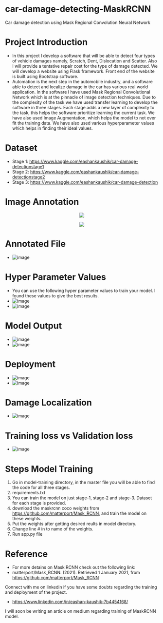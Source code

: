 # car-damage-detecting-MaskRCNN
Car damage detection using Mask Regional Convolution Neural Network

# Project Introduction
- In this project I develop a software that will be able to detect four types of vehicle damages namely, Scratch, Dent, Dislocation and Scatter. Also I will provide a tentative repair cost for the type of damage detected. We will develop a website using Flask framework. Front end of the website is built using Bootstrap software.
- Automation is the next step in the automobile industry, and a software able to detect and localize damage in the car has various real world application. In the software I have used Mask Regional Convolutional Network which is at the pinnacle of image detection techniques. Due to the complexity of the task we have used transfer learning to develop the software in three stages. Each stage adds a new layer of complexity to the task, this helps the software prioritize learning the current task. We have also used Image Augmentation, which helps the model to not over fit the training data.  We have also used various hyperparameter values which helps in finding their ideal values.

# Dataset
- Stage 1: https://www.kaggle.com/eashankaushik/car-damage-detectionstage1
- Stage 2: https://www.kaggle.com/eashankaushik/car-damage-detectionstage2
- Stage 3: https://www.kaggle.com/eashankaushik/car-damage-detection

# Image Annotation

<p align="center">
  <img src="https://user-images.githubusercontent.com/50113394/122675966-8302e900-d1f9-11eb-8623-3a94ac231d7a.png" />
</p>

<p align="center">
  <img src="https://user-images.githubusercontent.com/50113394/122676009-9dd55d80-d1f9-11eb-99aa-7525630aa98b.png" />
</p>

# Annotated File
- ![image](https://user-images.githubusercontent.com/50113394/122676016-a168e480-d1f9-11eb-97f4-dbde52f7821f.png)

# Hyper Parameter Values
- You can use the following hyper parameter values to train your model. I found these values to give the best results.
- ![image](https://user-images.githubusercontent.com/50113394/122676039-bd6c8600-d1f9-11eb-88df-3e730925708a.png)
- ![image](https://user-images.githubusercontent.com/50113394/122676047-c78e8480-d1f9-11eb-8d4e-72e526cd1719.png)

# Model Output
- ![image](https://user-images.githubusercontent.com/50113394/122676087-fa387d00-d1f9-11eb-9bd1-bf52dfc40932.png)
- ![image](https://user-images.githubusercontent.com/50113394/122676106-13412e00-d1fa-11eb-852c-b96c5d0e57c1.png)

# Deployment
- ![image](https://user-images.githubusercontent.com/50113394/122676067-e12fcc00-d1f9-11eb-8ec7-4e704a47f83d.png)
- ![image](https://user-images.githubusercontent.com/50113394/122676093-04f31200-d1fa-11eb-853e-202102a1b8e7.png)

# Damage Localization
- ![image](https://user-images.githubusercontent.com/50113394/122676130-27852b00-d1fa-11eb-8e92-2dfdcabd6457.png)

# Training loss vs Validation loss
- ![image](https://user-images.githubusercontent.com/50113394/122676186-82b71d80-d1fa-11eb-88cc-708786320ba3.png)

# Steps Model Training
 1) Go in model-training directory, in the master file you will be able to find the code for all three stages. 
 2) requirements.txt
 3) You can train the model on just stage-1, stage-2 and stage-3. Dataset for each stage is provided.
 4) download the maskrcnn coco weights from https://github.com/matterport/Mask_RCNN, and train the model on these weights. 
 5) Put the weights after getting desired reults in model directory. 
 6) Change line # in to name of the weights.
 7) Run app.py file

# Reference
- For more detains on Mask RCNN check out the following link:
- matterport/Mask_RCNN. (2021). Retrieved 1 January 2021, from https://github.com/matterport/Mask_RCNN

Connect with me on linkedin if you have some doubts regarding the training and deployment of the project.
- https://www.linkedin.com/in/eashan-kaushik-7b4454168/

I will soon be writing an article on medium regarding training of MaskRCNN model. 
